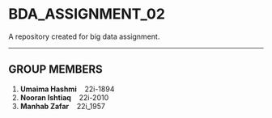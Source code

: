 # BDA_ASSIGNMENT_02
A repository created for big data assignment.

---

## GROUP MEMBERS
1) **Umaima Hashmi** &nbsp;&nbsp;&nbsp;22i-1894   
2) **Nooran Ishtiaq** &nbsp;&nbsp;&nbsp;22i-2010   
3) **Manhab Zafar** &nbsp;&nbsp;&nbsp;22i_1957   

